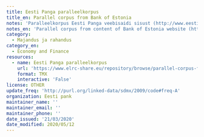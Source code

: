 ```yaml
---
title: Eesti Panga paralleelkorpus
title_en: Parallel corpus from Bank of Estonia
notes: 'Paralleelkorpus Eesti Panga veebisaidi sisust (http://www.eestipank.ee/en)'
notes_en: 'Parallel corpus from content of Bank of Estonia website (http://www.eestipank.ee/en)'
category:
  - Majandus ja rahandus
category_en:
  - Economy and Finance
resources:
  - name: Eesti Panga paralleelkorpus
    url: 'https://www.elrc-share.eu/repository/browse/parallel-corpus-from-bank-of-estonia-processed/5e6ae63e6d1b11e7b7d400155d026706da34452105984461a519d92be31cacc3/'
    format: TMX
    interactive: 'False'
license: OTHER
update_freq: 'http://purl.org/linked-data/sdmx/2009/code#freq-A'
organization: Eesti pank
maintainer_name: ''
maintainer_email: ''
maintainer_phone: ''
date_issued: '21/03/2020'
date_modified: 2020/05/12
---
```

